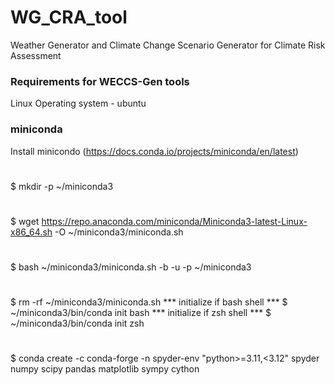 # WG_CRA_tool
Weather Generator and Climate Change Scenario Generator for Climate Risk Assessment
### Requirements for WECCS-Gen tools
Linux Operating system - ubuntu  
### miniconda 
Install minicondo (https://docs.conda.io/projects/miniconda/en/latest)
   # 
   $ mkdir -p ~/miniconda3
   # 
   $ wget https://repo.anaconda.com/miniconda/Miniconda3-latest-Linux-x86_64.sh -O ~/miniconda3/miniconda.sh
   # 
   $ bash ~/miniconda3/miniconda.sh -b -u -p ~/miniconda3
   # 
   $ rm -rf ~/miniconda3/miniconda.sh
   *** initialize if bash shell ***
   $ ~/miniconda3/bin/conda init bash
   *** initialize if zsh shell ***
   $ ~/miniconda3/bin/conda init zsh
#
$ conda create -c conda-forge -n spyder-env "python>=3.11,<3.12" spyder numpy scipy pandas matplotlib sympy cython
